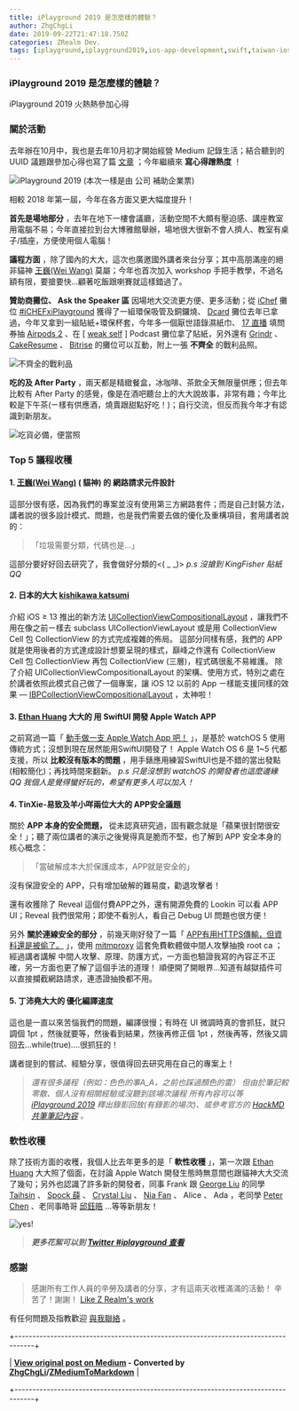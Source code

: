 ```yaml
---
title: iPlayground 2019 是怎麼樣的體驗？
author: ZhgChgLi
date: 2019-09-22T21:47:18.750Z
categories: ZRealm Dev.
tags: [iplayground,iplayground2019,ios-app-development,swift,taiwan-ios-conference]
---
```


### iPlayground 2019 是怎麼樣的體驗？

iPlayground 2019 火熱熱參加心得
### 關於活動

去年辦在10月中，我也是去年10月初才開始經營 Medium 記錄生活；結合聽到的 UUID 議題跟參加心得也寫了篇 [文章](../a4bc3bce7513) ；今年繼續來 **寫心得蹭熱度** ！

![iPlayground 2019 (本次一樣是由 [公司](https://www.cakeresume.com/companies/addcn?locale=zh-TW) 補助企業票)](/assets/4079036c85c2/1*IoPyeyKk_xgHqRzW19QUiQ.jpeg "iPlayground 2019 (本次一樣是由 [公司](https://www.cakeresume.com/companies/addcn?locale=zh-TW) 補助企業票)")

相較 2018 年第一屆，今年在各方面又更大幅度提升！

**首先是場地部分** ，去年在地下一樓會議廳，活動空間不大頗有壓迫感、講座教室用電腦不易；今年直接拉到台大博雅館舉辦，場地很大很新不會人擠人、教室有桌子/插座，方便使用個人電腦！

**議程方面** ，除了國內的大大，這次也廣邀國外講者來台分享；其中高朋滿座的絕非貓神 [王巍(Wei Wang)](https://medium.com/u/52b3ba2db3a) 莫屬；今年也首次加入 workshop 手把手教學，不過名額有限，要搶要快…顧著吃飯跟喇賽就這樣錯過了。

**贊助商攤位、 Ask the Speaker 區** 因場地大交流更方便、更多活動；從 [iChef](https://www.ichefpos.com/zh-tw) 攤位 [#iCHEFxiPlayground](https://www.facebook.com/hashtag/ichefxiplayground?source=feed_text&epa=HASHTAG&__xts__%5B0%5D=68.ARAlb4Af_SMM2oWX2M2YI4IDlCbBFp6p-4K1xJC-ywTj7fb1i6EztwESLyMgpJmt86RzJNT1M5CYYaN86LkbHS6JKHUQ2QImFxzem3_8f49wdHBCxV98vW6dy24-XafX22JYEQh8vkdWb-R9vJbKDDjsfMVZ7ONdkks0uIgls9gJVBz66l6p0ytXiq1XpvcCiTHUU5jirEletQZ4wDayw_He9-tmz57NfMKc4QYgdaYFhXWmNNxkkAz3JdVcZlLqaURBNQ&__tn__=%2ANK-R) 獲得了一組環保吸管及銅鑼燒、 [Dcard](https://www.dcard.tw/) 攤位去年已拿過，今年又拿到一組貼紙+環保杯套，今年多一個厭世語錄濕紙巾、 [17 直播](https://17.live/) 填問券抽 [Airpods 2](../33afa0ae557d) 、在 [ [weak self](https://weakself.dev/) ] Podcast 攤位拿了貼紙，另外還有 [Grindr](https://www.grindr.com/) 、 [CakeResume](https://www.cakeresume.com/zh-TW) 、 [Bitrise](https://www.bitrise.io/) 的攤位可以互動，附上一張 **不齊全** 的戰利品照。

![不齊全的戰利品](/assets/4079036c85c2/1*m0RCPg88ksZQhn4TXKITDA.jpeg "不齊全的戰利品")

**吃的及 After Party** ，兩天都是精緻餐盒，冰咖啡、茶飲全天無限量供應；但去年比較有 After Party 的感覺，像是在酒吧聽台上的大大說故事，非常有趣；今年比較是下午茶(ㄧ樣有供應酒，燒賣跟甜點好吃！)；自行交流，但反而我今年才有認識到新朋友。

![吃貨必備，便當照](/assets/4079036c85c2/1*WEvsUtrVJ4OYoKgC9VDvnw.jpeg "吃貨必備，便當照")
### Top 5 議程收穫
#### **1. [王巍(Wei Wang)](https://medium.com/u/52b3ba2db3a) ( 貓神) 的 網路請求元件設計**

這部分很有感，因為我們的專案並沒有使用第三方網路套件；而是自己封裝方法，講者說的很多設計模式、問題，也是我們需要去做的優化及重構項目，套用講者說的：
> 「垃圾需要分類，代碼也是…」

這部分要好好回去研究了，我會做好分類的<( _ _)>
_p.s 沒搶到 KingFisher 貼紙 QQ_
#### 2. **日本的大大 [kishikawa katsumi](https://twitter.com/k_katsumi)**

介紹 iOS ≥ 13 推出的新方法 [UICollectionViewCompositionalLayout](https://developer.apple.com/documentation/uikit/uicollectionviewcompositionallayout) ，讓我們不用在像之前ㄧ樣去 subclass UICollectionViewLayout 或是用 CollectionView Cell 包 CollectionView 的方式完成複雜的佈局。
這部分同樣有感，我們的 APP 就是使用後者的方式達成設計想要呈現的樣式，巔峰之作還有 CollectionView Cell 包 CollectionView 再包 CollectionView (三層)，程式碼很亂不易維護。
除了介紹 UICollectionViewCompositionalLayout 的架構、使用方式，特別之處在於講者依照此模式自己做了一個專案，讓 iOS 12 以前的 App ㄧ樣能支援同樣的效果 — [IBPCollectionViewCompositionalLayout](https://github.com/kishikawakatsumi/IBPCollectionViewCompositionalLayout) ，太神啦！
#### 3. [Ethan Huang](https://medium.com/u/e13f6afcf9b9) 大大的 用 SwiftUI 開發 Apple Watch APP

之前寫過一篇「 [動手做一支 Apple Watch App 吧！](../e85d77b05061) 」，是基於 watchOS 5 使用傳統方式；沒想到現在居然能用SwiftUI開發了！
Apple Watch OS 6 是 1~5 代都支援，所以 **比較沒有版本的問題** ，用手錶應用練習SwiftUI也是不錯的當出發點(相較簡化)；再找時間來翻新。
_p.s 只是沒想到 watchOS 的開發者也這麼邊緣QQ 我個人是覺得蠻好玩的，希望有更多人可以加入！_
#### 4. TinXie-易致及羊小咩兩位大大的 APP安全議題

關於 **APP 本身的安全問題，** 從未認真研究過，固有觀念就是「蘋果很封閉很安全！」；聽了兩位講者的演示之後覺得真是脆而不堅，也了解到 APP 安全本身的核心概念：
> 「當破解成本大於保護成本，APP就是安全的」

沒有保證安全的 APP，只有增加破解的難易度，勸退攻擊者！

還有收獲除了 Reveal 這個付費APP之外，還有開源免費的 Lookin 可以看 APP UI；Reveal 我們很常用；即使不看別人，看自己 Debug UI 問題也很方便！

另外 **關於連線安全的部分** ，前幾天剛好發了一篇「 [APP有用HTTPS傳輸，但資料還是被偷了。](../46410aaada00) 」，使用 [mitmproxy](https://mitmproxy.org/) 這套免費軟體做中間人攻擊抽換 root ca ；經過講者講解 中間人攻擊、原理、防護方式，一方面也驗證我寫的內容正不正確，另一方面也更了解了這個手法的道理！
順便開了開眼界…知道有越獄插件可以直接攔截網路請求，連憑證抽換都不用。
#### 5. 丁沛堯大大的 優化編譯速度

這也是一直以來苦惱我們的問題，編譯很慢；有時在 UI 微調時真的會抓狂，就只調個 1pt ，然後就要等，然後看到結果，然後再修正個 1pt ，然後再等，然後又調回去…while(true)….很抓狂的！

講者提到的嘗試、經驗分享，很值得回去研究用在自己的專案上！
> _還有很多議程（例如：色色的事A_A，之前也踩過顏色的雷）_ 
_但由於筆記較零散、個人沒有相關經驗或沒聽到該場次議程_ 
_所有內容可以等 [iPlayground 2019](https://iplayground.io/2019/) 釋出錄影回放(有錄影的場次)、或參考官方的 [HackMD 共筆筆記內容](https://hackmd.io/@iPlayground) 。_

### 軟性收穫

除了技術方面的收穫，我個人比去年更多的是「 **軟性收穫** 」，第一次跟 [Ethan Huang](https://medium.com/u/e13f6afcf9b9) 大大照了個面，在討論 Apple Watch 開發生態時無意間也跟貓神大大交流了幾句；另外也認識了許多新的開發者，同事 Frank 跟 [George Liu](https://medium.com/u/72361fccaa43) 的同學 [Taihsin](https://twitter.com/taihsin_l) 、 [Spock 薛](https://medium.com/u/e55ade4a40a3) 、 [Crystal Liu](https://medium.com/u/2b9530ad5d14) 、 [Nia Fan](https://medium.com/u/8fdb2b5b6672) 、 Alice 、 Ada ，老同學 [Peter Chen](https://medium.com/u/d3a2b0073ab2) 、老同事皓哥 [邱鈺晧](https://medium.com/u/bee7081e8048) …等等新朋友！

![yes!](/assets/4079036c85c2/1*UGxUbKGKsZhO5s0QOrjgkg.jpeg "yes!")
> **_更多花絮可以到 [Twitter #iplayground 查看](https://twitter.com/hashtag/iplayground)_**

### 感謝
> 感謝所有工作人員的辛勞及講者的分享，才有這兩天收穫滿滿的活動！
> 辛苦了！謝謝！
[Like Z Realm's work](https://cdn.embedly.com/widgets/media.html?src=https%3A%2F%2Fbutton.like.co%2Fin%2Fembed%2Fzhgchgli%2Fbutton&display_name=LikeCoin&url=https%3A%2F%2Fbutton.like.co%2Fzhgchgli&image=https%3A%2F%2Fstorage.googleapis.com%2Flikecoin-foundation.appspot.com%2Flikecoin_store_user_zhgchgli_main%3FGoogleAccessId%3Dfirebase-adminsdk-eyzut%2540likecoin-foundation.iam.gserviceaccount.com%26Expires%3D2430432000%26Signature%3DgFRSNto%252BjjxXpRoYyuEMD5Ecm7mLK2uVo1vGz4NinmwLnAK0BGjcfKnItFpt%252BcYurx3wiwKTvrxvU019ruiCeNav7s7QUs5lgDDBc7c6zSVRbgcWhnJoKgReRkRu6Gd93WvGf%252BOdm4FPPgvpaJV9UE7h2MySR6%252B%252F4a%252B4kJCspzCTmLgIewm8W99pSbkX%252BQSlZ4t5Pw22SANS%252BlGl1nBCX48fGg%252Btg0vTghBGrAD2%252FMEXpGNJCdTPx8Gd9urOpqtwV4L1I2e2kYSC4YPDBD6pof1O6fKX%252BI8lGLEYiYP1sthjgf8Y4ZbgQr4Kt%252BRYIicx%252Bg6w3YWTg5zgHxAYhOINXw%253D%253D&key=a19fcc184b9711e1b4764040d3dc5c07&type=text%2Fhtml&schema=like)

有任何問題及指教歡迎 [與我聯絡](https://www.zhgchg.li/contact) 。



+-----------------------------------------------------------------------------------+

| **[View original post on Medium](https://medium.com/zrealm-ios-dev/iplayground-2019-%E6%98%AF%E6%80%8E%E9%BA%BC%E6%A8%A3%E7%9A%84%E9%AB%94%E9%A9%97-4079036c85c2) - Converted by [ZhgChgLi](https://zhgchg.li)/[ZMediumToMarkdown](https://github.com/ZhgChgLi/ZMediumToMarkdown)** |

+-----------------------------------------------------------------------------------+

